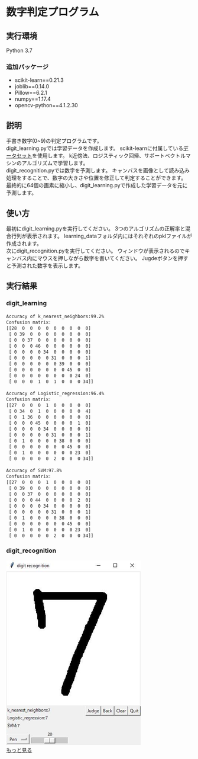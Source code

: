 # 数字判定プログラム

## 実行環境
Python 3.7
### 追加パッケージ
* scikit-learn==0.21.3
* joblib==0.14.0
* Pillow==6.2.1
* numpy==1.17.4
* opencv-python==4.1.2.30

## 説明
手書き数字(0~9)の判定プログラムです。  
digit_learning.pyでは学習データを作成します。
scikit-learnに付属している[データセット](https://scikit-learn.org/stable/modules/generated/sklearn.datasets.load_digits.html)を使用します。
k近傍法、ロジスティック回帰、サポートベクトルマシンのアルゴリズムで学習します。  
digit_recognition.pyでは数字を予測します。
キャンバスを画像として読み込み処理をすることで、数字の大きさや位置を修正して判定することができます。
最終的に64個の画素に縮小し、digit_learning.pyで作成した学習データを元に予測します。

## 使い方
最初にdigit_learning.pyを実行してください。
3つのアルゴリズムの正解率と混合行列が表示されます。
learning_dataフォルダ内にはそれぞれのpklファイルが作成されます。  
次にdigit_recognition.pyを実行してください。
ウィンドウが表示されるのでキャンバス内にマウスを押しながら数字を書いてください。
Jugdeボタンを押すと予測された数字を表示します。

## 実行結果
### digit_learning
~~~
Accuracy of k_nearest_neighbors:99.2%
Confusion matrix:
[[28  0  0  0  0  0  0  0  0  0]
 [ 0 39  0  0  0  0  0  0  0  0]
 [ 0  0 37  0  0  0  0  0  0  0]
 [ 0  0  0 46  0  0  0  0  0  0]
 [ 0  0  0  0 34  0  0  0  0  0]
 [ 0  0  0  0  0 31  0  0  0  1]
 [ 0  0  0  0  0  0 39  0  0  0]
 [ 0  0  0  0  0  0  0 45  0  0]
 [ 0  0  0  0  0  0  0  0 24  0]
 [ 0  0  0  1  0  1  0  0  0 34]]

Accuracy of Logistic_regression:96.4%
Confusion matrix:
[[27  0  0  0  1  0  0  0  0  0]
 [ 0 34  0  1  0  0  0  0  0  4]
 [ 0  1 36  0  0  0  0  0  0  0]
 [ 0  0  0 45  0  0  0  0  1  0]
 [ 0  0  0  0 34  0  0  0  0  0]
 [ 0  0  0  0  0 31  0  0  0  1]
 [ 0  1  0  0  0  0 38  0  0  0]
 [ 0  0  0  0  0  0  0 45  0  0]
 [ 0  1  0  0  0  0  0  0 23  0]
 [ 0  0  0  0  0  2  0  0  0 34]]

Accuracy of SVM:97.8%
Confusion matrix:
[[27  0  0  0  1  0  0  0  0  0]
 [ 0 39  0  0  0  0  0  0  0  0]
 [ 0  0 37  0  0  0  0  0  0  0]
 [ 0  0  0 44  0  0  0  0  2  0]
 [ 0  0  0  0 34  0  0  0  0  0]
 [ 0  0  0  0  0 31  0  0  0  1]
 [ 0  1  0  0  0  0 38  0  0  0]
 [ 0  0  0  0  0  0  0 45  0  0]
 [ 0  1  0  0  0  0  0  0 23  0]
 [ 0  0  0  0  0  2  0  0  0 34]]
~~~
### digit_recognition
![execution_result](/screenshot/7.jpg)  
[もっと見る](/screenshot)